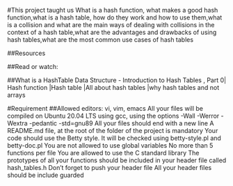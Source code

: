 #This project taught us What is a hash function, what makes a good hash function,what is a hash table, how do they work and how to use them,what is a collision and what are the main ways of dealing with collisions in the context of a hash table,what are the advantages and drawbacks of using hash tables,what are the most common use cases of hash tables

##Resources

##Read or watch:

##What is a HashTable Data Structure - Introduction to Hash Tables , Part 0| Hash function |Hash table |All about hash tables |why hash tables and not arrays


#Requirement
##Allowed editors: vi, vim, emacs
All your files will be compiled on Ubuntu 20.04 LTS using gcc, using the options -Wall -Werror -Wextra -pedantic -std=gnu89
All your files should end with a new line
A README.md file, at the root of the folder of the project is mandatory
Your code should use the Betty style. It will be checked using betty-style.pl and betty-doc.pl
You are not allowed to use global variables
No more than 5 functions per file
You are allowed to use the C standard library
The prototypes of all your functions should be included in your header file called hash_tables.h
Don’t forget to push your header file
All your header files should be include guarded
